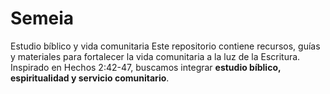 # Semeia
Estudio bíblico y vida comunitaria
Este repositorio contiene recursos, guías y materiales para fortalecer la vida comunitaria a la luz de la Escritura.  
Inspirado en Hechos 2:42-47, buscamos integrar **estudio bíblico, espiritualidad y servicio comunitario**.
